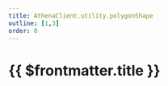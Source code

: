 ```yaml
---
title: AthenaClient.utility.polygonShape
outline: [1,3]
order: 0
---
```


# {{ $frontmatter.title }}

